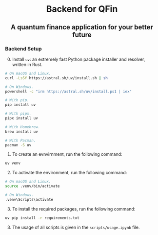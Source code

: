 <h1 style='text-align: center;'>Backend for QFin</h1>
<h2 style='text-align: center;'>A quantum finance application for your better future</h2>

<h3>Backend Setup</h3>

0. Install `uv`: an extremely fast Python package installer and resolver, written in Rust.
```bash
# On macOS and Linux.
curl -LsSf https://astral.sh/uv/install.sh | sh

# On Windows.
powershell -c "irm https://astral.sh/uv/install.ps1 | iex"

# With pip.
pip install uv

# With pipx.
pipx install uv

# With Homebrew.
brew install uv

# With Pacman.
pacman -S uv
```

1. To create an evnvirnment, run the following command:
```bash
uv venv
```
2. To activate the environment, run the following command:
```bash
# On macOS and Linux.
source .venv/bin/activate

# On Windows.
.venv\Scripts\activate
```
3. To install the required packages, run the following command:
```bash
uv pip install -r requirements.txt
```

3. The usage of all scripts is given in the `scripts/usage.ipynb` file.
